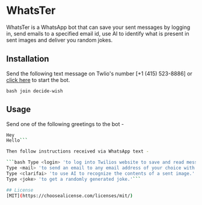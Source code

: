 # WhatsTer

WhatsTer is a WhatsApp bot that can save your sent messages by logging in, send emails to a specified email id, use AI to identify what is present in sent images and deliver you random jokes.

## Installation

Send the following text message on Twlio's number [+1 (415) 523-8886] or [click here](https://api.whatsapp.com/send?phone=14155238886&text=join%20decide-wish) to start the bot.

```bash join decide-wish```

## Usage

Send one of the following greetings to the bot -

```bash Hi
Hey
Hello```

Then follow instructions received via WhatsApp text - 

```bash Type <login> 'to log into Twilios website to save and read messages sent in this chat.'
Type <mail> 'to send an email to any email address of your choice with or without an attatchment.'
Type <clarifai> 'to use AI to recognize the contents of a sent image.'
Type <joke> 'to get a randomly generated joke.'```

## License
[MIT](https://choosealicense.com/licenses/mit/)